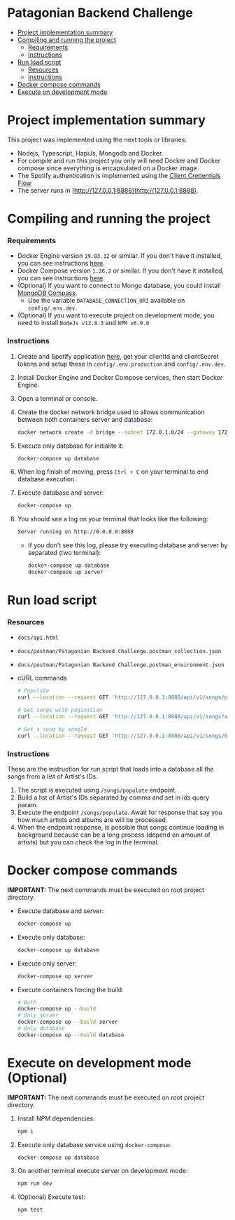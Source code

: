 # Patagonian Backend Challenge

- [Project implementation summary](#project-implementation-summary)
- [Compiling and running the project](#compiling-and-running-the-project)
    - [Requirements](#requirements)
    - [Instructions](#instructions)
- [Run load script](#run-load-script)
    - [Resources](#resources)
    - [Instructions](#instructions)
- [Docker compose commands](#docker-compose-commands)
- [Execute on development mode](#execute-on-development-mode)


# Project implementation summary

This project was implemented using the next tools or libraries:

- Nodejs, Typescript, HapiJs, Mongodb and Docker.
- For compile and run this project you only will need Docker and Docker compose since everything is encapsulated on a Docker image.
- The Spotify authentication is implemented using the [Client Credentials Flow](https://developer.spotify.com/documentation/general/guides/authorization-guide/#client-credentials-flow)
- The server runs in [http://127.0.0.1:8888](http://127.0.0.1:8888).


# Compiling and running the project

### Requirements

- Docker Engine version `19.03.12` or similar. If you don't have it installed, you can see instructions [here](https://docs.docker.com/engine/install/).
- Docker Compose version `1.26.2` or similar. If you don't have it installed, you can see instructions [here](https://docs.docker.com/compose/install/).
- (Optional) If you want to connect to Mongo database, you could install [MongoDB Compass](https://www.mongodb.com/try/download/compass).
    - Use the variable `DATABASE_CONNECTION_URI` available on `config/.env.dev`.
- (Optional) If you want to execute project on development mode, you need to install `NodeJs v12.8.3` and `NPM v6.9.0`

### Instructions

1. Create and Spotify application [here](https://developer.spotify.com/documentation/general/guides/app-settings/), get your clientId and clientSecret tokens and setup these in `config/.env.production` and `config/.env.dev`.
1. Install Docker Engine and Docker Compose services, then start Docker Engine.
1. Open a terminal or console.
1. Create the docker network bridge used to allows communication between both containers server and database:

    ```bash
    docker network create -d bridge --subnet 172.0.1.0/24 --gateway 172.0.1.1 songs-net
    ```
1. Execute only database for initialite it:

    ```bash
    docker-compose up database
    ```
1. When log finish of moving, press `Ctrl + C` on your terminal to end database execution.
1. Execute database and server:

    ```bash
    docker-compose up
    ```
1. You should see a log on your terminal that looks like the following:
    ```bash
    Server running on http://0.0.0.0:8888
    ```
    - If you don't see this log, please try executing database and server by separated (two terminal):
        ```bash
        docker-compose up database
        docker-compose up server
        ```


# Run load script

### **Resources**

- `docs/api.html`
- `docs/postman/Patagonian Backend Challenge.postman_collection.json`
- `docs/postman/Patagonian Backend Challenge.postman_environment.json`
- cURL commands

    ```bash
    # Populate
    curl --location --request GET 'http://127.0.0.1:8888/api/v1/songs/populate?ids=1r4hJ1h58CWwUQe3MxPuau,2gRP1Ezbtj3qrERnd0XasU'

    # Get songs with pagination
    curl --location --request GET 'http://127.0.0.1:8888/api/v1/songs?artistName=Maluma&limit=5&offset=10'

    # Get a song by songId
    curl --location --request GET 'http://127.0.0.1:8888/api/v1/songs/0GgGvBbhKzVKeiW8JdgyTh'
    ```

### **Instructions**

These are the instruction for run script that loads into a database all the songs from a list of Artist's IDs.

1. The script is executed using `/songs/populate` endpoint.
2. Build a list of Artist's IDs separated by comma and set in ids query param.
3. Execute the endpoint `/songs/populate`. Await for response that say you how much artists and albums are will be processed.
4. When the endpoint response, is possible that songs continue loading in background because can be a long process (depend on amount of artists) but you can check the log in the terminal.


# Docker compose commands

**IMPORTANT:** The next commands must be executed on root project directory.

- Execute database and server:

    ```bash
    docker-compose up
    ```

- Execute only database:

    ```bash
    docker-compose up database
    ```

- Execute only server:

    ```bash
    docker-compose up server
    ```

- Execute containers forcing the build:

    ```bash
    # Both
    docker-compose up --build
    # Only server
    docker-compose up --build server
    # Only database
    docker-compose up --build database
    ```

# Execute on development mode (Optional)

**IMPORTANT:** The next commands must be executed on root project directory.

1. Install NPM dependencies:

    ```bash
    npm i
    ```

1. Execute only database service using `docker-compose`:

    ```bash
    docker-compose up database
    ```

1. On another terminal execute server on development mode:

    ```bash
    npm run dev
    ```

1. (Optional) Execute test:

    ```bash
    npm test
    ```
